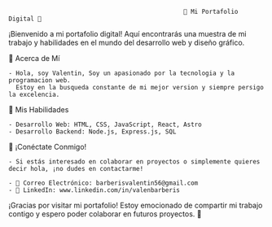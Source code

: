                                                     🚀 Mi Portafolio Digital 🚀

¡Bienvenido a mi portafolio digital! Aquí encontrarás una muestra de mi trabajo y habilidades en el mundo del desarrollo web y diseño gráfico.

📝 Acerca de Mí

    - Hola, soy Valentin, Soy un apasionado por la tecnologia y la programacion web. 
      Estoy en la busqueda constante de mi mejor version y siempre persigo la excelencia.

💼 Mis Habilidades

    - Desarrollo Web: HTML, CSS, JavaScript, React, Astro
    - Desarrollo Backend: Node.js, Express.js, SQL

🤝 ¡Conéctate Conmigo!

    - Si estás interesado en colaborar en proyectos o simplemente quieres decir hola, ¡no dudes en contactarme!

    - 📧 Correo Electrónico: barberisvalentin56@gmail.com
    - 🔗 LinkedIn: www.linkedin.com/in/valenbarberis

¡Gracias por visitar mi portafolio! Estoy emocionado de compartir mi trabajo contigo y espero poder colaborar en futuros proyectos. 🚀
